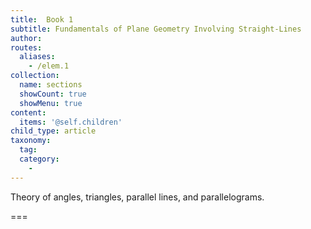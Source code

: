 ```yaml
---
title:  Book 1
subtitle: Fundamentals of Plane Geometry Involving Straight-Lines
author:
routes:
  aliases:
    - /elem.1
collection:
  name: sections
  showCount: true
  showMenu: true
content:
  items: '@self.children'
child_type: article
taxonomy:
  tag:
  category:
    - 
---
```


Theory of angles, triangles, parallel lines, and parallelograms.

===


